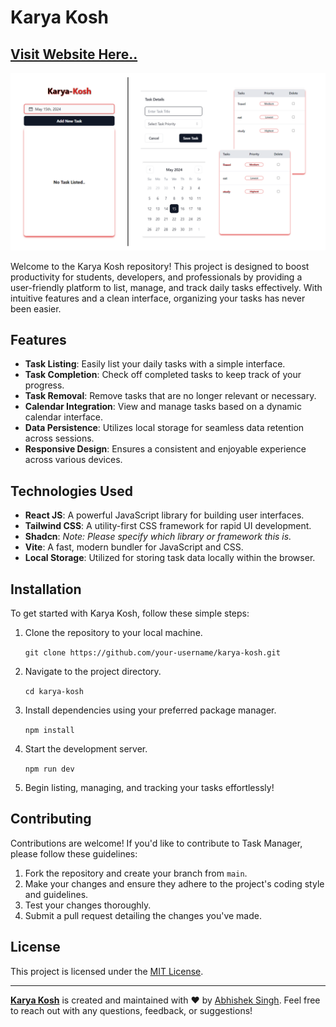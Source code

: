 # Karya Kosh

## [Visit Website Here..](https://karya-kosh.vercel.app/)

![Preview](Preview.png)

Welcome to the Karya Kosh repository! This project is designed to boost productivity for students, developers, and professionals by providing a user-friendly platform to list, manage, and track daily tasks effectively. With intuitive features and a clean interface, organizing your tasks has never been easier.

## Features

- **Task Listing**: Easily list your daily tasks with a simple interface.
- **Task Completion**: Check off completed tasks to keep track of your progress.
- **Task Removal**: Remove tasks that are no longer relevant or necessary.
- **Calendar Integration**: View and manage tasks based on a dynamic calendar interface.
- **Data Persistence**: Utilizes local storage for seamless data retention across sessions.
- **Responsive Design**: Ensures a consistent and enjoyable experience across various devices.

## Technologies Used

- **React JS**: A powerful JavaScript library for building user interfaces.
- **Tailwind CSS**: A utility-first CSS framework for rapid UI development.
- **Shadcn**: *Note: Please specify which library or framework this is.*
- **Vite**: A fast, modern bundler for JavaScript and CSS.
- **Local Storage**: Utilized for storing task data locally within the browser.

## Installation

To get started with Karya Kosh, follow these simple steps:

1. Clone the repository to your local machine.

    `git clone https://github.com/your-username/karya-kosh.git`

2. Navigate to the project directory.

    `cd karya-kosh`

3. Install dependencies using your preferred package manager.

    `npm install`

4. Start the development server.

    `npm run dev`

5. Begin listing, managing, and tracking your tasks effortlessly!

## Contributing

Contributions are welcome! If you'd like to contribute to Task Manager, please follow these guidelines:

1. Fork the repository and create your branch from `main`.
2. Make your changes and ensure they adhere to the project's coding style and guidelines.
3. Test your changes thoroughly.
4. Submit a pull request detailing the changes you've made.

## License

This project is licensed under the [MIT License](LICENSE.txt).

---

[**Karya Kosh**](https://karya-kosh.vercel.app) is created and maintained with ❤️ by [Abhishek Singh](https://github.com/ABHISHEK-SIN-GH). Feel free to reach out with any questions, feedback, or suggestions!
